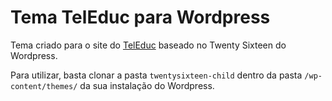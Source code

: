 # Tema TelEduc para Wordpress
Tema criado para o site do [TelEduc](https://www.nied.unicamp.br/teleduc/) baseado no Twenty Sixteen do Wordpress.

Para utilizar, basta clonar a pasta `twentysixteen-child` dentro da pasta `/wp-content/themes/` da sua instalação do Wordpress.
